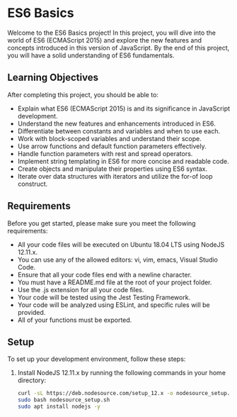 # ES6 Basics

Welcome to the ES6 Basics project! In this project, you will dive into the world of ES6 (ECMAScript 2015) and explore the new features and concepts introduced in this version of JavaScript. By the end of this project, you will have a solid understanding of ES6 fundamentals.

## Learning Objectives

After completing this project, you should be able to:

- Explain what ES6 (ECMAScript 2015) is and its significance in JavaScript development.
- Understand the new features and enhancements introduced in ES6.
- Differentiate between constants and variables and when to use each.
- Work with block-scoped variables and understand their scope.
- Use arrow functions and default function parameters effectively.
- Handle function parameters with rest and spread operators.
- Implement string templating in ES6 for more concise and readable code.
- Create objects and manipulate their properties using ES6 syntax.
- Iterate over data structures with iterators and utilize the for-of loop construct.

## Requirements

Before you get started, please make sure you meet the following requirements:

- All your code files will be executed on Ubuntu 18.04 LTS using NodeJS 12.11.x.
- You can use any of the allowed editors: vi, vim, emacs, Visual Studio Code.
- Ensure that all your code files end with a newline character.
- You must have a README.md file at the root of your project folder.
- Use the .js extension for all your code files.
- Your code will be tested using the Jest Testing Framework.
- Your code will be analyzed using ESLint, and specific rules will be provided.
- All of your functions must be exported.

## Setup

To set up your development environment, follow these steps:

1. Install NodeJS 12.11.x by running the following commands in your home directory:

   ```bash
   curl -sL https://deb.nodesource.com/setup_12.x -o nodesource_setup.sh
   sudo bash nodesource_setup.sh
   sudo apt install nodejs -y

